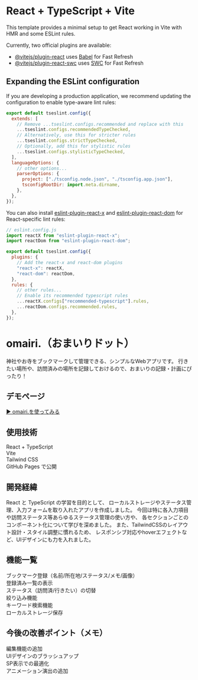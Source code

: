 # React + TypeScript + Vite

This template provides a minimal setup to get React working in Vite with HMR and some ESLint rules.

Currently, two official plugins are available:

- [@vitejs/plugin-react](https://github.com/vitejs/vite-plugin-react/blob/main/packages/plugin-react) uses [Babel](https://babeljs.io/) for Fast Refresh
- [@vitejs/plugin-react-swc](https://github.com/vitejs/vite-plugin-react/blob/main/packages/plugin-react-swc) uses [SWC](https://swc.rs/) for Fast Refresh

## Expanding the ESLint configuration

If you are developing a production application, we recommend updating the configuration to enable type-aware lint rules:

```js
export default tseslint.config({
  extends: [
    // Remove ...tseslint.configs.recommended and replace with this
    ...tseslint.configs.recommendedTypeChecked,
    // Alternatively, use this for stricter rules
    ...tseslint.configs.strictTypeChecked,
    // Optionally, add this for stylistic rules
    ...tseslint.configs.stylisticTypeChecked,
  ],
  languageOptions: {
    // other options...
    parserOptions: {
      project: ["./tsconfig.node.json", "./tsconfig.app.json"],
      tsconfigRootDir: import.meta.dirname,
    },
  },
});
```

You can also install [eslint-plugin-react-x](https://github.com/Rel1cx/eslint-react/tree/main/packages/plugins/eslint-plugin-react-x) and [eslint-plugin-react-dom](https://github.com/Rel1cx/eslint-react/tree/main/packages/plugins/eslint-plugin-react-dom) for React-specific lint rules:

```js
// eslint.config.js
import reactX from "eslint-plugin-react-x";
import reactDom from "eslint-plugin-react-dom";

export default tseslint.config({
  plugins: {
    // Add the react-x and react-dom plugins
    "react-x": reactX,
    "react-dom": reactDom,
  },
  rules: {
    // other rules...
    // Enable its recommended typescript rules
    ...reactX.configs["recommended-typescript"].rules,
    ...reactDom.configs.recommended.rules,
  },
});
```

# omairi.（おまいりドット）

神社やお寺をブックマークして管理できる、シンプルなWebアプリです。
行きたい場所や、訪問済みの場所を記録しておけるので、おまいりの記録・計画にぴったり！

## デモページ

[▶ omairi.を使ってみる](https://kk10-15.github.io/omairi/)

## 使用技術

React + TypeScript<br>
Vite<br>
Tailwind CSS<br>
GitHub Pages で公開

## 開発経緯

React と TypeScript の学習を目的として、
ローカルストレージやステータス管理、入力フォームを取り入れたアプリを作成しました。
今回は特に各入力項目や訪問ステータス等あらゆるステータス管理の使い方や、
各セクションごとのコンポーネント化について学びを深めました。
また、TailwindCSSのレイアウト設計・スタイル調整に慣れるため、
レスポンシブ対応やhoverエフェクトなど、UIデザインにも力を入れました。

## 機能一覧

ブックマーク登録（名前/所在地/ステータス/メモ/画像）<br>
登録済み一覧の表示<br>
ステータス（訪問済/行きたい）の切替<br>
絞り込み機能<br>
キーワード検索機能<br>
ローカルストレージ保存

## 今後の改善ポイント（メモ）

編集機能の追加<br>
UIデザインのブラッシュアップ<br>
SP表示での最適化<br>
アニメーション演出の追加
